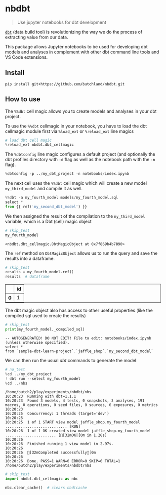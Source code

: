 # nbdbt
> Use jupyter notebooks for dbt development


[`dbt`](https://getdbt.com) (data build tool) is revolutionizing the way we do the process of extracting value from our data. 

This package allows Jupyter notebooks to be used for developing dbt models and analyses in complement with other dbt command line tools and VS Code extensions.

## Install

`pip install git+https://github.com/butchland/nbdbt.git`

## How to use

The `%%dbt` cell magic allows you to create models and analyses in your dbt project.


To use the `%%dbt` cellmagic in your notebook, you have to load the dbt cellmagic module first via `%load_ext` or `%reload_ext` line magics 

```python
# load dbt cell magic
%reload_ext nbdbt.dbt_cellmagic
```

The `%dbtconfig` line magic configures a default project (and optionally the dbt profiles directory with `-d` flag as well as the notebook path with the `-n` flag).

```python
%dbtconfig -p ../my_dbt_project -n notebooks/index.ipynb
```

The next cell uses the `%%dbt` cell magic which will create a new model `my_third_model` and compile it as well.

```python
%%dbt -a my_fourth_model models/my_fourth_model.sql
select *
from {{ ref('my_second_dbt_model') }}
```

We then assigned the result of the compilation to the `my_third_model` variable, which is a Dbt (cell) magic object

```python
# skip_test
my_fourth_model
```




    <nbdbt.dbt_cellmagic.DbtMagicObject at 0x7f869b4b7890>



The `ref` method on `DbtMagicObject`  allows us to run the query and save the results into a dataframe.

```python
# skip_test
results = my_fourth_model.ref()
results  # dataframe
```




<div>
<style scoped>
    .dataframe tbody tr th:only-of-type {
        vertical-align: middle;
    }

    .dataframe tbody tr th {
        vertical-align: top;
    }

    .dataframe thead th {
        text-align: right;
    }
</style>
<table border="1" class="dataframe">
  <thead>
    <tr style="text-align: right;">
      <th></th>
      <th>id</th>
    </tr>
  </thead>
  <tbody>
    <tr>
      <th>0</th>
      <td>1</td>
    </tr>
  </tbody>
</table>
</div>



The dbt magic object also has access to other useful properties (like the compiled sql used to create the results)

```python
# skip_test
print(my_fourth_model._compiled_sql)
```

    -- AUTOGENERATED! DO NOT EDIT! File to edit: notebooks/index.ipynb (unless otherwise specified).
    select *
    from `sample-dbt-learn-project`.`jaffle_shop`.`my_second_dbt_model`


We can then run the usual _dbt_ commands to generate the model 

```python
# no_test
%cd ../my_dbt_project
! dbt run --select my_fourth_model
%cd ../nbs
```

    /home/butch2/play/experiments/nbdbt/nbs
    10:20:23  Running with dbt=1.1.1
    10:20:23  Found 3 models, 4 tests, 0 snapshots, 3 analyses, 191 macros, 0 operations, 0 seed files, 0 sources, 0 exposures, 0 metrics
    10:20:23  
    10:20:25  Concurrency: 1 threads (target='dev')
    10:20:25  
    10:20:25  1 of 1 START view model jaffle_shop.my_fourth_model ............................ [RUN]
    10:20:26  1 of 1 OK created view model jaffle_shop.my_fourth_model ....................... [[32mOK[0m in 1.28s]
    10:20:26  
    10:20:26  Finished running 1 view model in 2.97s.
    10:20:26  
    10:20:26  [32mCompleted successfully[0m
    10:20:26  
    10:20:26  Done. PASS=1 WARN=0 ERROR=0 SKIP=0 TOTAL=1
    /home/butch2/play/experiments/nbdbt/nbs


```python
# skip_test
import nbdbt.dbt_cellmagic as nbc

nbc.clear_cache()  # clears nbdtcache
```
